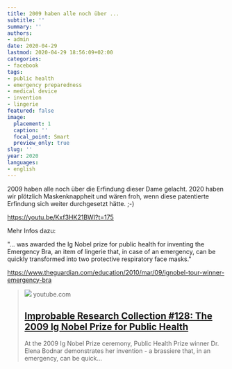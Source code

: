 ```yaml
---
title: 2009 haben alle noch über ...
subtitle: ''
summary: ''
authors:
- admin
date: 2020-04-29
lastmod: 2020-04-29 18:56:09+02:00
categories:
- facebook
tags:
- public health
- emergency preparedness
- medical device
- invention
- lingerie
featured: false
image:
  placement: 1
  caption: ''
  focal_point: Smart
  preview_only: true
slug: ''
year: 2020
languages:
- english
---
```


2009 haben alle noch über die Erfindung dieser Dame gelacht. 2020 haben wir plötzlich Maskenknappheit und wären froh, wenn diese patentierte Erfindung sich weiter durchgesetzt hätte. ;-)

https://youtu.be/Kxf3HK21BWI?t=175

Mehr Infos dazu: 

"... was awarded the Ig Nobel prize for public health for inventing the Emergency Bra, an item of lingerie that, in case of an emergency, can be quickly transformed into two protective respiratory face masks."

https://www.theguardian.com/education/2010/mar/09/ignobel-tour-winner-emergency-bra
> [![](https://i.ytimg.com/vi/Kxf3HK21BWI/maxresdefault.jpg)](https://youtu.be/Kxf3HK21BWI?t=175)
> youtube.com
> ## [Improbable Research Collection #128: The 2009 Ig Nobel Prize for Public Health](https://youtu.be/Kxf3HK21BWI?t=175)
>
>At the 2009 Ig Nobel Prize ceremony, Public Health Prize winner Dr. Elena Bodnar demonstrates her invention - a brassiere that, in an emergency, can be quick...